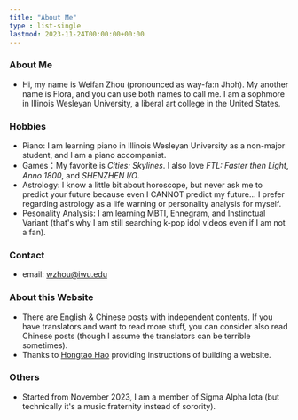 ```yaml
---
title: "About Me"
type : list-single
lastmod: 2023-11-24T00:00:00+00:00
---
```


### About Me
- Hi, my name is Weifan Zhou (pronounced as way-fa:n Jhoh). My another name is Flora, and you can use both names to call me. I am a sophmore in Illinois Wesleyan University, a liberal art college in the United States.

### Hobbies
- Piano: I am learning piano in Illinois Wesleyan University as a non-major student, and I am a piano accompanist.
- Games：My favorite is <em>Cities: Skylines</em>. I also love <em>FTL: Faster then Light</em>, <em>Anno 1800</em>, and <em>SHENZHEN I/O</em>.
- Astrology: I know a little bit about horoscope, but never ask me to predict your future because even I CANNOT predict my future... I prefer regarding astrology as a life warning or personality analysis for myself.
- Pesonality Analysis: I am learning MBTI, Ennegram, and Instinctual Variant (that's why I am still searching k-pop idol videos even if I am not a fan).

### Contact
- email: wzhou@iwu.edu

### About this Website
- There are English & Chinese posts with independent contents. If you have translators and want to read more stuff, you can consider also read Chinese posts (though I assume the translators can be terrible sometimes).
- Thanks to <a href = "https://hongtaoh.com/" target = "_blank">Hongtao Hao</a> providing instructions of building a website.

### Others
- Started from November 2023, I am a member of Sigma Alpha Iota (but technically it's a music fraternity instead of sorority).